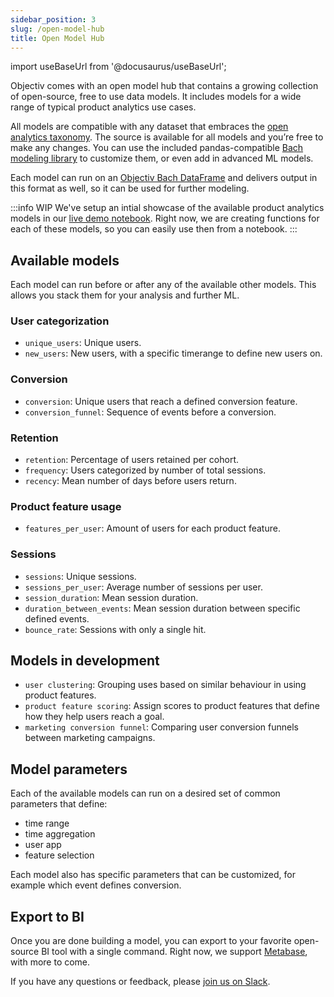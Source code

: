 ```yaml
---
sidebar_position: 3
slug: /open-model-hub
title: Open Model Hub
---
```


import useBaseUrl from '@docusaurus/useBaseUrl';

Objectiv comes with an open model hub that contains a growing collection of open-source, free to use data models. It includes models for a wide range of typical product analytics use cases.

All models are compatible with any dataset that embraces the [open analytics taxonomy](/taxonomy/introduction.md). The source is available for all models and you’re free to make any changes. You can use the included pandas-compatible [Bach modeling library](/modeling/intro.mdx) to customize them, or even add in advanced ML models.

Each model can run on an [Objectiv Bach DataFrame](/modeling/dataframe/bach.DataFrame.mdx) and delivers output in this format as well, so it can be used for further modeling.

:::info WIP
We've setup an intial showcase of the available product analytics models in our [live demo notebook](https://notebook.objectiv.io/lab/?path=product_analytics.ipynb). Right now, we are creating functions for each of these models, so you can easily use then from a notebook.
:::

## Available models
Each model can run before or after any of the available other models. This allows you stack them for your analysis and further ML.

### User categorization
* `unique_users`: Unique users.
* `new_users`: New users, with a specific timerange to define new users on.

### Conversion
* `conversion`: Unique users that reach a defined conversion feature.
* `conversion_funnel`: Sequence of events before a conversion.

### Retention
* `retention`: Percentage of users retained per cohort.
* `frequency`: Users categorized by number of total sessions.
* `recency`: Mean number of days before users return.

### Product feature usage
* `features_per_user`: Amount of users for each product feature.

### Sessions
* `sessions`: Unique sessions.
* `sessions_per_user`: Average number of sessions per user.
* `session_duration`: Mean session duration.
* `duration_between_events`: Mean session duration between specific defined events.
* `bounce_rate`: Sessions with only a single hit.

## Models in development
* `user clustering`: Grouping uses based on similar behaviour in using product features.
* `product feature scoring`: Assign scores to product features that define how they help users reach a goal.
* `marketing conversion funnel`: Comparing user conversion funnels between marketing campaigns. 

## Model parameters
Each of the available models can run on a desired set of common parameters that define:
* time range
* time aggregation
* user app
* feature selection

Each model also has specific parameters that can be customized, for example which event defines conversion.

## Export to BI
Once you are done building a model, you can export to your favorite open-source BI tool with a single command. Right now, we support [Metabase](https://www.metabase.com/), with more to come. 

If you have any questions or feedback, please [join us on Slack](https://join.slack.com/t/objectiv-io/shared_invite/zt-u6xma89w-DLDvOB7pQer5QUs5B_~5pg).


